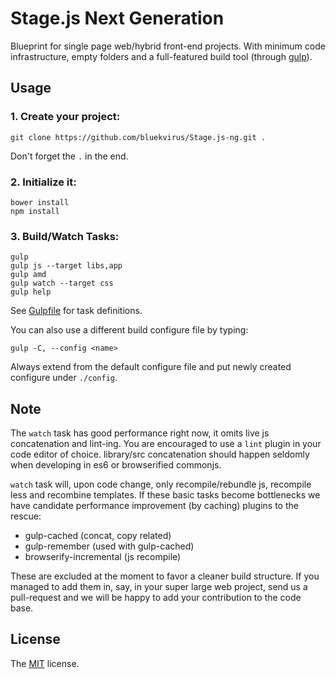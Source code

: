 # Stage.js Next Generation
Blueprint for single page web/hybrid front-end projects. With minimum code infrastructure, empty folders and a full-featured build tool (through [gulp](http://gulpjs.com/)).

## Usage
### 1. Create your project:
```
git clone https://github.com/bluekvirus/Stage.js-ng.git .
```
Don't forget the `.` in the end.

### 2. Initialize it:
```
bower install
npm install
```

### 3. Build/Watch Tasks:
```
gulp
gulp js --target libs,app
gulp amd
gulp watch --target css
gulp help
```
See [Gulpfile](gulpfile.js) for task definitions. 

You can also use a different build configure file by typing:
```
gulp -C, --config <name>
```
Always extend from the default configure file and put newly created configure under `./config`.


## Note
The `watch` task has good performance right now, it omits live js concatenation and lint-ing. You are encouraged to use a `lint` plugin in your code editor of choice. library/src concatenation should happen seldomly when developing in es6 or browserified commonjs.

`watch` task will, upon code change, only recompile/rebundle js, recompile less and recombine templates. If these basic tasks become bottlenecks we have candidate performance improvement (by caching) plugins to the rescue:

* gulp-cached (concat, copy related)
* gulp-remember (used with gulp-cached)
* browserify-incremental (js recompile)

These are excluded at the moment to favor a cleaner build structure. If you managed to add them in, say, in your super large web project, send us a pull-request and we will be happy to add your contribution to the code base.


## License
The [MIT](LICENSE) license.
